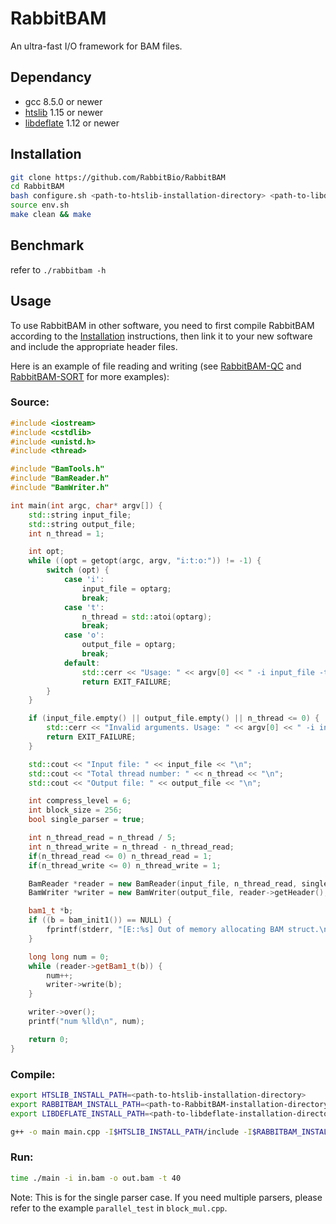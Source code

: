 # RabbitBAM

An ultra-fast I/O framework for BAM files.

## Dependancy

- gcc 8.5.0 or newer
- [htslib](https://github.com/samtools/htslib) 1.15 or newer
- [libdeflate](https://github.com/ebiggers/libdeflate) 1.12 or newer

## Installation

```bash
git clone https://github.com/RabbitBio/RabbitBAM
cd RabbitBAM
bash configure.sh <path-to-htslib-installation-directory> <path-to-libdeflate-installation-directory>
source env.sh
make clean && make
```

## Benchmark

refer to `./rabbitbam -h`

## Usage

To use RabbitBAM in other software, you need to first compile RabbitBAM according to the [Installation](#installation) instructions, then link it to your new software and include the appropriate header files. 

Here is an example of file reading and writing (see [RabbitBAM-QC](https://github.com/RabbitBio/RabbitBAM-QC) and [RabbitBAM-SORT](https://github.com/RabbitBio/RabbitBAM-SORT) for more examples):

### Source:

```c++
#include <iostream>
#include <cstdlib>
#include <unistd.h>
#include <thread>

#include "BamTools.h"
#include "BamReader.h"
#include "BamWriter.h"

int main(int argc, char* argv[]) {
    std::string input_file;
    std::string output_file;
    int n_thread = 1;

    int opt;
    while ((opt = getopt(argc, argv, "i:t:o:")) != -1) {
        switch (opt) {
            case 'i':
                input_file = optarg;
                break;
            case 't':
                n_thread = std::atoi(optarg);
                break;
            case 'o':
                output_file = optarg;
                break;
            default:
                std::cerr << "Usage: " << argv[0] << " -i input_file -t thread_num -o output_file\n";
                return EXIT_FAILURE;
        }
    }

    if (input_file.empty() || output_file.empty() || n_thread <= 0) {
        std::cerr << "Invalid arguments. Usage: " << argv[0] << " -i input_file -t thread_num -o output_file\n";
        return EXIT_FAILURE;
    }

    std::cout << "Input file: " << input_file << "\n";
    std::cout << "Total thread number: " << n_thread << "\n";
    std::cout << "Output file: " << output_file << "\n";

    int compress_level = 6;
    int block_size = 256;
    bool single_parser = true;

    int n_thread_read = n_thread / 5;
    int n_thread_write = n_thread - n_thread_read;
    if(n_thread_read <= 0) n_thread_read = 1;
    if(n_thread_write <= 0) n_thread_write = 1;

    BamReader *reader = new BamReader(input_file, n_thread_read, single_parser);
    BamWriter *writer = new BamWriter(output_file, reader->getHeader(), n_thread_write, compress_level, block_size, single_parser);

    bam1_t *b;
    if ((b = bam_init1()) == NULL) {
        fprintf(stderr, "[E::%s] Out of memory allocating BAM struct.\n", __func__);
    }

    long long num = 0;
    while (reader->getBam1_t(b)) {
        num++;
        writer->write(b);
    }

    writer->over();
    printf("num %lld\n", num);

    return 0;
}
```



### Compile:

```bash
export HTSLIB_INSTALL_PATH=<path-to-htslib-installation-directory>
export RABBITBAM_INSTALL_PATH=<path-to-RabbitBAM-installation-directory>
export LIBDEFLATE_INSTALL_PATH=<path-to-libdeflate-installation-directory>

g++ -o main main.cpp -I$HTSLIB_INSTALL_PATH/include -I$RABBITBAM_INSTALL_PATH/htslib -I$RABBITBAM_INSTALL_PATH -I$LIBDEFLATE_INSTALL_PATH/include -L$HTSLIB_INSTALL_PATH/lib -L$RABBITBAM_INSTALL_PATH -L$LIBDEFLATE_INSTALL_PATH/lib -lhts -lz -fopenmp -lpthread -lrabbitbamtools -lrabbitbamread -lrabbitbamwrite
```

### Run:

```bash
time ./main -i in.bam -o out.bam -t 40
```

Note: This is for the single parser case. If you need multiple parsers, please refer to the example `parallel_test` in `block_mul.cpp`.
